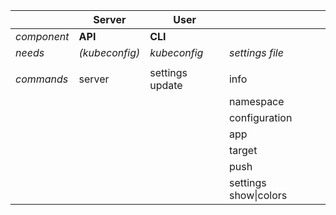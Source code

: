 |           | Server |  User          | | 
| --------- | ------ |  ------------- | --- |
| *component* | **API** | **CLI**   |  |
| *needs*   |   *(kubeconfig)*     | *kubeconfig*    | *settings file* |
|           |        |               |  |
| *commands*  | server | settings update | info |
|           |        |                | namespace |
|           |        |                | configuration |
|           |        |                | app |
|           |        |                | target |
|           |        |                | push |
|           |        |                | settings show\|colors |
